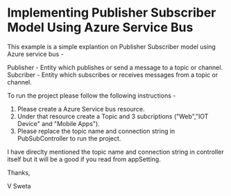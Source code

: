 # Implementing Publisher Subscriber Model Using Azure Service Bus

This example is a simple explantion on Publisher Subscriber model using Azure service bus - 

Publisher - Entity which publishes or send a message to a topic or channel.
Subcriber - Entity which subscribes or receives messages from a topic or channel.

To run the project please follow the following instructions - 
1. Please create a Azure Service bus resource.
2. Under that resource create a Topic and 3 subcriptions ("Web","IOT Device" and "Mobile Apps").
3. Please replace the topic name and connection string in PubSubController to run the project.

I have direclty mentioned the topic name and connection string in controller itself but it will be a good if you read from appSetting.

Thanks,

V Sweta
